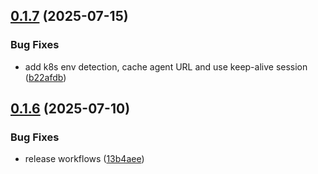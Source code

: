 ## [0.1.7](https://github.com/Watchlog-monitoring/laravel-watchlog-apm/compare/0.1.6...0.1.7) (2025-07-15)


### Bug Fixes

* add k8s env detection, cache agent URL and use keep-alive session ([b22afdb](https://github.com/Watchlog-monitoring/laravel-watchlog-apm/commit/b22afdb89d739fc12c16ea4fde9d582120b71553))

## [0.1.6](https://github.com/Watchlog-monitoring/laravel-watchlog-apm/compare/0.1.5...0.1.6) (2025-07-10)


### Bug Fixes

* release workflows ([13b4aee](https://github.com/Watchlog-monitoring/laravel-watchlog-apm/commit/13b4aee46056038bf0a4a725f23d6c17463f7de6))
